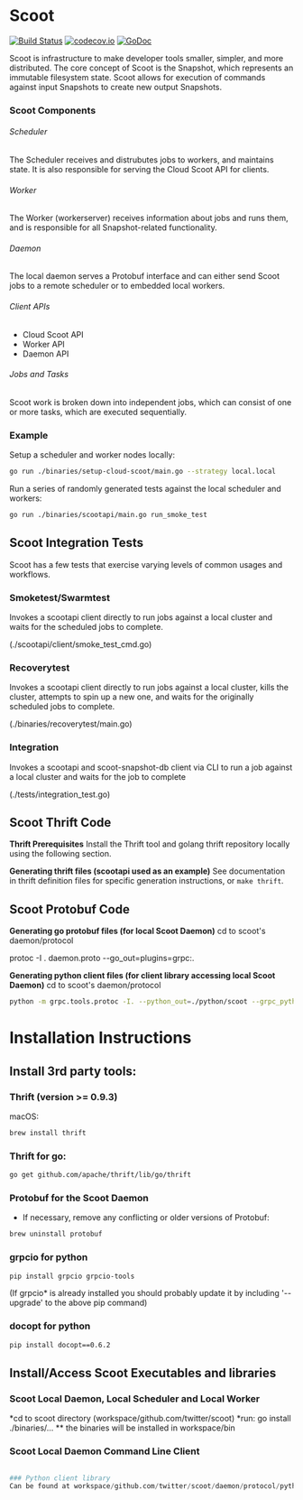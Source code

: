 # Scoot
[![Build Status](https://travis-ci.org/twitter/scoot.svg?branch=master)](https://travis-ci.org/twitter/scoot)
[![codecov.io](https://codecov.io/github/twitter/scoot/coverage.svg?branch=master)](https://codecov.io/gh/twitter/scoot?branch=master)
[![GoDoc](https://godoc.org/github.com/twitter/scoot?status.svg)](https://godoc.org/github.com/twitter/scoot)

Scoot is infrastructure to make developer tools smaller, simpler, and more distributed. The core concept of Scoot is the Snapshot, which represents an immutable filesystem state. Scoot allows for execution of commands against input Snapshots to create new output Snapshots.

### Scoot Components

###### Scheduler

The Scheduler receives and distrubutes jobs to workers, and maintains state. It is also responsible for serving the Cloud Scoot API for clients.

###### Worker

The Worker (workerserver) receives information about jobs and runs them, and is responsible for all Snapshot-related functionality.

###### Daemon

The local daemon serves a Protobuf interface and can either send Scoot jobs to a remote scheduler or to embedded local workers.

###### Client APIs

* Cloud Scoot API
* Worker API
* Daemon API

###### Jobs and Tasks

Scoot work is broken down into independent jobs, which can consist of one or more tasks, which are executed sequentially.

### Example

Setup a scheduler and worker nodes locally:

```sh
go run ./binaries/setup-cloud-scoot/main.go --strategy local.local
```

Run a series of randomly generated tests against the local scheduler and workers:

```sh
go run ./binaries/scootapi/main.go run_smoke_test
```
## Scoot Integration Tests
Scoot has a few  tests that exercise varying levels of common usages and workflows.

### Smoketest/Swarmtest
Invokes a scootapi client directly to run jobs against a local cluster and waits for the 
scheduled jobs to complete.

(./scootapi/client/smoke_test_cmd.go)

### Recoverytest
Invokes a scootapi client directly to run jobs against a local cluster, kills the cluster, 
attempts to spin up a new one, and waits for the originally scheduled jobs to complete.

(./binaries/recoverytest/main.go)

### Integration
Invokes a scootapi and scoot-snapshot-db client via CLI to run a job against a local cluster 
and waits for the job to complete

(./tests/integration_test.go)

## Scoot Thrift Code
__Thrift Prerequisites__
Install the Thrift tool and golang thrift repository locally using the following section.

__Generating thrift files (scootapi used as an example)__
See documentation in thrift definition files for specific generation instructions, or `make thrift`.

## Scoot Protobuf Code
__Generating go protobuf files (for local Scoot Daemon)__
cd to scoot's daemon/protocol

protoc -I . daemon.proto --go_out=plugins=grpc:.

__Generating python client files (for client library accessing local Scoot Daemon)__
cd to scoot's daemon/protocol

```sh
python -m grpc.tools.protoc -I. --python_out=./python/scoot --grpc_python_out=./python/scoot daemon.proto
```


# Installation Instructions
## Install 3rd party tools:
### Thrift (version >= 0.9.3)
macOS:
```sh
brew install thrift
```
### Thrift for go:
```sh
go get github.com/apache/thrift/lib/go/thrift
```

### Protobuf for the Scoot Daemon
* If necessary, remove any conflicting or older versions of Protobuf:
```sh
brew uninstall protobuf
```


### grpcio for python
```sh
pip install grpcio grpcio-tools
```
(If grpcio* is already installed you should probably update it by including '--upgrade' to the above pip command)

### docopt for python
```sh
pip install docopt==0.6.2
```

## Install/Access Scoot Executables and libraries
### Scoot Local Daemon, Local Scheduler and Local Worker
*cd to scoot directory (workspace/github.com/twitter/scoot)
*run: go install ./binaries/...
** the binaries will be installed in workspace/bin

### Scoot Local Daemon Command Line Client
```python workspace/github.com/twitter/scoot/daemon/protocol/python/scoot/scoot.py

### Python client library
Can be found at workspace/github.com/twitter/scoot/daemon/protocol/python/scoot/client_lib.py

